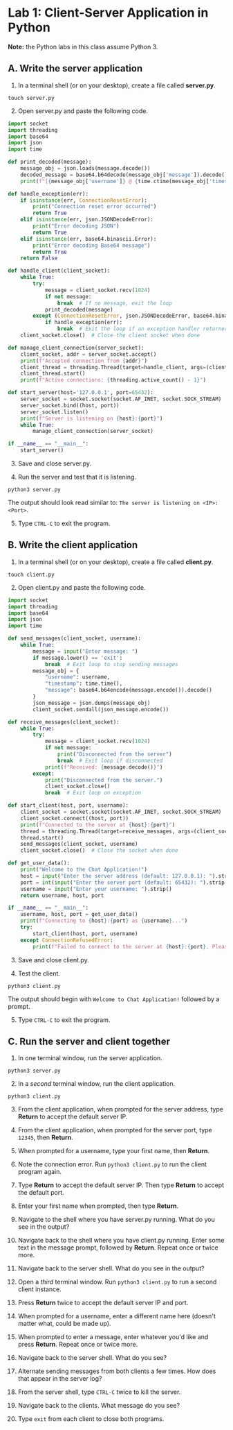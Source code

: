 # Lab 1: Client-Server Application in Python

**Note:** the Python labs in this class assume Python 3. 

## A. Write the server application

1. In a terminal shell (or on your desktop), create a file called **server.py**.

```
touch server.py
```

2. Open server.py and paste the following code.

```python
import socket
import threading
import base64
import json
import time

def print_decoded(message):
    message_obj = json.loads(message.decode())
    decoded_message = base64.b64decode(message_obj['message']).decode()
    print(f"[{message_obj['username']} @ {time.ctime(message_obj['timestamp'])}]: {decoded_message}")

def handle_exception(err):
    if isinstance(err, ConnectionResetError):
        print("Connection reset error occurred")
        return True
    elif isinstance(err, json.JSONDecodeError):
        print("Error decoding JSON")
        return True
    elif isinstance(err, base64.binascii.Error):
        print("Error decoding Base64 message")
        return True
    return False

def handle_client(client_socket):
    while True:
        try:
            message = client_socket.recv(1024)
            if not message:
                break  # If no message, exit the loop
            print_decoded(message)
        except (ConnectionResetError, json.JSONDecodeError, base64.binascii.Error) as err:
            if handle_exception(err):
                break  # Exit the loop if an exception handler returned True
    client_socket.close()  # Close the client socket when done

def manage_client_connection(server_socket):
    client_socket, addr = server_socket.accept()
    print(f"Accepted connection from {addr}")
    client_thread = threading.Thread(target=handle_client, args=(client_socket,))
    client_thread.start()
    print(f"Active connections: {threading.active_count() - 1}")

def start_server(host='127.0.0.1', port=65432):
    server_socket = socket.socket(socket.AF_INET, socket.SOCK_STREAM)
    server_socket.bind((host, port))
    server_socket.listen()
    print(f"Server is listening on {host}:{port}")
    while True:
        manage_client_connection(server_socket)

if __name__ == "__main__":
    start_server()
```

3. Save and close server.py.

4. Run the server and test that it is listening.

```
python3 server.py
```

The output should look read similar to: `The server is listening on <IP>:<Port>`.

5. Type `CTRL-C` to exit the program.

## B. Write the client application

1. In a terminal shell (or on your desktop), create a file called **client.py**.

```
touch client.py
```

2. Open client.py and paste the following code.

```python
import socket
import threading
import base64
import json
import time

def send_messages(client_socket, username):
    while True:
        message = input("Enter message: ")
        if message.lower() == 'exit':
            break  # Exit loop to stop sending messages
        message_obj = {
            "username": username,
            "timestamp": time.time(),
            "message": base64.b64encode(message.encode()).decode()
        }
        json_message = json.dumps(message_obj)
        client_socket.sendall(json_message.encode())

def receive_messages(client_socket):
    while True:
        try:
            message = client_socket.recv(1024)
            if not message:
                print("Disconnected from the server")
                break  # Exit loop if disconnected
            print(f"Received: {message.decode()}")
        except:
            print("Disconnected from the server.")
            client_socket.close()
            break  # Exit loop on exception

def start_client(host, port, username):
    client_socket = socket.socket(socket.AF_INET, socket.SOCK_STREAM)
    client_socket.connect((host, port))
    print(f"Connected to the server at {host}:{port}")
    thread = threading.Thread(target=receive_messages, args=(client_socket,))
    thread.start()
    send_messages(client_socket, username)
    client_socket.close()  # Close the socket when done

def get_user_data():
    print("Welcome to the Chat Application!")
    host = input("Enter the server address (default: 127.0.0.1): ").strip() or "127.0.0.1"
    port = int(input("Enter the server port (default: 65432): ").strip() or 65432)
    username = input("Enter your username: ").strip()
    return username, host, port

if __name__ == "__main__":
    username, host, port = get_user_data()
    print(f"Connecting to {host}:{port} as {username}...")
    try:
        start_client(host, port, username)
    except ConnectionRefusedError:
        print(f"Failed to connect to the server at {host}:{port}. Please check the server status and try again.")
```

3. Save and close client.py.

4. Test the client.

```
python3 client.py
```

The output should begin with `Welcome to Chat Application!` followed by a prompt.

5. Type `CTRL-C` to exit the program.

## C. Run the server and client together

1. In one terminal window, run the server application.

```
python3 server.py
```

2. In a *second* terminal window, run the client application.

```
python3 client.py
```

3. From the client application, when prompted for the server address, type **Return** to accept the default server IP.

4. From the client application, when prompted for the server port, type `12345`, then **Return**.

5. When prompted for a username, type your first name, then **Return**.

6. Note the connection error. Run `python3 client.py` to run the client program again.

7. Type **Return** to accept the default server IP. Then type **Return** to accept the default port. 

8. Enter your first name when prompted, then type **Return**.

9. Navigate to the shell where you have server.py running. What do you see in the output?

10. Navigate back to the shell where you have client.py running. Enter some text in the message prompt, followed by **Return**. Repeat once or twice more.

11. Navigate back to the server shell. What do you see in the output?

12. Open a *third* terminal window. Run `python3 client.py` to run a second client instance.

13. Press **Return** twice to accept the default server IP and port. 

14. When prompted for a username, enter a different name here (doesn't matter what, could be made up).

15. When prompted to enter a message, enter whatever you'd like and press **Return**. Repeat once or twice more.

16. Navigate back to the server shell. What do you see?

17. Alternate sending messages from both clients a few times. How does that appear in the server log?

18. From the server shell, type `CTRL-C` twice to kill the server.

19. Navigate back to the clients. What message do you see?

20. Type `exit` from each client to close both programs.

